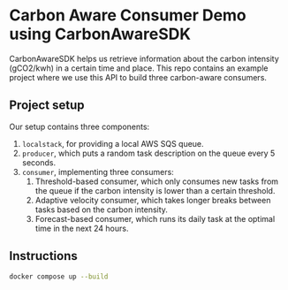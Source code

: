 # Carbon Aware Consumer Demo using CarbonAwareSDK
CarbonAwareSDK helps us retrieve information about the carbon intensity (gCO2/kwh) in a certain time and place.
This repo contains an example project where we use this API to build three carbon-aware consumers.

## Project setup

Our setup contains three components:

1. `localstack`, for providing a local AWS SQS queue.
2. `producer`, which puts a random task description on the queue every 5 seconds.
3. `consumer`, implementing three consumers:
    1. Threshold-based consumer, which only consumes new tasks from the queue if the carbon intensity is lower than a
       certain threshold.
    2. Adaptive velocity consumer, which takes longer breaks between tasks based on the carbon intensity.
   3. Forecast-based consumer, which runs its daily task at the optimal time in the next 24 hours.

## Instructions

```bash
docker compose up --build
```
